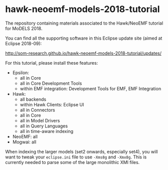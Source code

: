# hawk-neoemf-models-2018-tutorial

The repository containing materials associated to the Hawk/NeoEMF tutorial for MoDELS 2018.

You can find all the supporting software in this Eclipse update site (aimed at Eclipse 2018-09):

http://som-research.github.io/hawk-neoemf-models-2018-tutorial/updates/

For this tutorial, please install these features:

* Epsilon:
    * all in Core
    * all in Core Development Tools
    * within EMF integration: Development Tools for EMF, EMF Integration
* Hawk:
    * all backends
    * within Hawk Clients: Eclipse UI
    * all in Connectors
    * all in Core
    * all in Model Drivers
    * all in Query Languages
    * all in time-aware indexing
* NeoEMF: all
* Mogwai: all

When indexing the larger models (set2 onwards, especially set4), you will want to tweak your `eclipse.ini` file to use `-Xms8g` and `-Xmx8g`. This is currently needed to parse some of the large monolithic XMI files.
